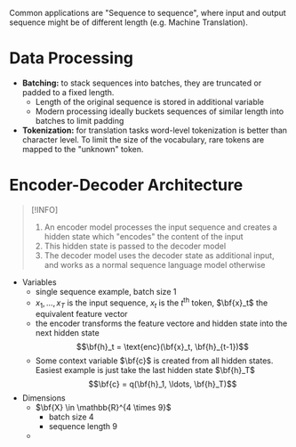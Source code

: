 Common applications are "Sequence to sequence", where input and output sequence might be of different length (e.g. Machine Translation).

# Data Processing

- **Batching:** to stack sequences into batches, they are truncated or padded to a fixed length.
	- Length of the original sequence is stored in additional variable
	- Modern processing ideally buckets sequences of similar length into batches to limit padding
- **Tokenization:** for translation tasks word-level tokenization is better than character level. To limit the size of the vocabulary, rare tokens are mapped to the "unknown" token.

# Encoder-Decoder Architecture

>[!INFO] 
>1. An encoder model processes the input sequence and creates a hidden state which "encodes" the content of the input
>2. This hidden state is passed to the decoder model
>3. The decoder model uses the decoder state as additional input, and works as a normal sequence language model otherwise

- Variables
	- single sequence example, batch size 1
	- $x_1, \ldots, x_T$ is the input sequence, $x_t$ is the $t^\text{th}$ token, $\bf{x}_t$ the equivalent feature vector
	- the encoder transforms the feature vectore and hidden state into the next hidden state $$\bf{h}_t = \text{enc}(\bf{x}_t, \bf{h}_{t-1})$$
	- Some context variable $\bf{c}$ is created from all hidden states. Easiest example is just take the last hidden state $\bf{h}_T$ $$\bf{c} = q(\bf{h}_1, \ldots, \bf{h}_T)$$
- Dimensions
	- $\bf{X} \in \mathbb{R}^{4 \times 9}$ 
		- batch size 4
		- sequence length 9
	- 
